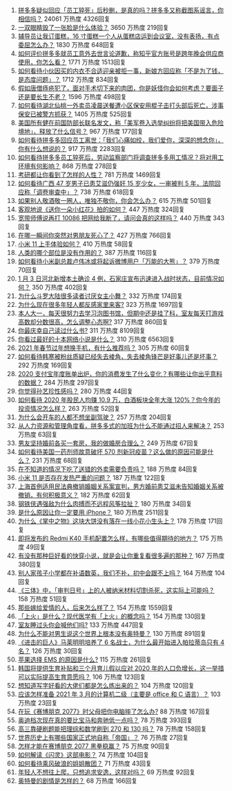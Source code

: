 1. [拼多多疑似回应「员工猝死」后秒删，是真的吗？拼多多又称截图系谣言，你相信吗？](https://www.zhihu.com/question/437783708) 24061 万热度 4326回复
1. [一双眼睛毁了一张脸是什么体验？](https://www.zhihu.com/question/317028980) 3650 万热度 219回复
1. [辅导员让我订蛋糕，16 寸蛋糕一个人从蛋糕店运到会议室，没有表扬，有点委屈怎么办？](https://www.zhihu.com/question/437240991) 1830 万热度 648回复
1. [如何评价拼多多就员工意外去世言论道歉，称知乎官方账号是跨年晚会供应商使用，你怎么看？](https://www.zhihu.com/question/437854182) 1771 万热度 1513回复
1. [如何看待小伙因买的内衣不合适迎亲被拒一事，新娘方回应称「不是为了钱，是态度问题」？](https://www.zhihu.com/question/437643484) 1712 万热度 834回复
1. [假如唐僧痔疮犯了，面对手术切下来的肉团，你是妖怪你会如何考虑？要面子还是要长生不老？](https://www.zhihu.com/question/436106641) 1596 万热度 498回复
1. [如何看待湖北仙桃一外卖员凌晨送餐遭小区保安用棍子击打头部后死亡，涉事保安已被警方抓获？](https://www.zhihu.com/question/437812677) 1405 万热度 525回复
1. [美国所有健在前国防部长联名发文，称「美军卷入选举纠纷将把美国带入危险境地」，释放了什么信号？](https://www.zhihu.com/question/437783136) 967 万热度 177回复
1. [如何看待拼多多回应员工离世：「我们心痛如绞，我们爱你，深深的想念你」，你有什么想说的？](https://www.zhihu.com/question/437831083) 917 万热度 2283回复
1. [如何看待拼多多员工猝死后，劳动监察部门将调查拼多多用工情况？将对用工环境有何影响？](https://www.zhihu.com/question/437841003) 868 万热度 278回复
1. [考研都让你看到了怎样的人性？](https://www.zhihu.com/question/348014746) 781 万热度 1469回复
1. [如何看待广西 47 岁男子已患艾滋仍强奸 15  岁少女，一审被判 5 年，法院回应称「调卷审查中」？](https://www.zhihu.com/question/437784030) 738 万热度 618回复
1. [如果别人敬酒敬一圈人，唯独不敬你，你会怎么办？](https://www.zhihu.com/question/437445215) 615 万热度 501回复
1. [客观地说《送你一朵小红花》拍的如何？](https://www.zhihu.com/question/437345368) 447 万热度 324回复
1. [宽带师傅说再打 10086 把网给我断了，请问会真的这样吗？](https://www.zhihu.com/question/429292915) 440 万热度 343回复
1. [在哪一瞬间你突然对男朋友死心了？](https://www.zhihu.com/question/313213582) 427 万热度 766回复
1. [小米 11 上手体验如何？](https://www.zhihu.com/question/436978219) 410 万热度 58回复
1. [人类的哪个部位是没有作用的？](https://www.zhihu.com/question/437084126) 387 万热度 116回复
1. [如何看待小米副总裁卢伟冰或将起诉微博用户「万能的大熊」？](https://www.zhihu.com/question/437819708) 379 万热度 70回复
1. [1 月 3 日河北新增本土确诊 4 例，石家庄宣布迅速进入战时状态​，目前情况如何？](https://www.zhihu.com/question/437770173) 350 万热度 402回复
1. [为什么斗罗大陆很多读者讨厌女主小舞？](https://www.zhihu.com/question/368555667) 332 万热度 174回复
1. [为什么现在很多年轻人都反感家里来客?](https://www.zhihu.com/question/337487629) 323 万热度 1697回复
1. [本人大一，每天很努力去学习泡图书馆，但期中还是挂了科，室友每天打游戏高数却分数很高，怎么调整心态啊?](https://www.zhihu.com/question/355894234) 317 万热度 860回复
1. [你最庆幸自己读过什么书?](https://www.zhihu.com/question/62306995) 311 万热度 8109回复
1. [你看过最好的十本网络小说是什么？](https://www.zhihu.com/question/35584877) 310 万热度 6563回复
1. [2021 年春节过年想换手机，有什么推荐吗？](https://www.zhihu.com/question/432813149) 305 万热度 60回复
1. [如何看待韩寒被粉丝质疑已经失去棱角，失去棱角锋芒是好事儿还是坏事？](https://www.zhihu.com/question/437591096) 292 万热度 169回复
1. [2020 支付宝年度账单出炉，你的消费发生了什么变化？有哪些让你出乎意料的数据？](https://www.zhihu.com/question/437784004) 284 万热度 297回复
1. [你觉得孙艺珍性感吗？](https://www.zhihu.com/question/422206232) 280 万热度 44回复
1. [如何看待 2020 年股民人均赚 10.9 万，白酒板块全年大涨 120%？你今年的投资情况怎么样？](https://www.zhihu.com/question/437320460) 263 万热度 52回复
1. [为什么会开车的人都不想坐副驾驶？](https://www.zhihu.com/question/436996182) 257 万热度 204回复
1. [从人力资源和管理角度看，拼多多式的加班为什么不能通过招人来解决？](https://www.zhihu.com/question/437797473) 253 万热度 63回复
1. [男友坚持婚前各买一套房，我的做婚房合理么？](https://www.zhihu.com/question/434178788) 249 万热度 67回复
1. [如何看待美国一药剂师故意破坏 570 剂新冠疫苗？这么做的原因可能是什么？](https://www.zhihu.com/question/437494631) 231 万热度 68回复
1. [在不知道的情况下吃了送错的外卖需要负责吗？](https://www.zhihu.com/question/437393315) 188 万热度 84回复
1. [小米 11 是否存在发热严重的问题？](https://www.zhihu.com/question/437521320) 187 万热度 122回复
1. [上海首例适用民法典撤销婚姻关系案宣判，男方婚前患艾滋未告知婚姻关系被撤销，有何积极意义？](https://www.zhihu.com/question/437834045) 182 万热度 62回复
1. [钢铁侠遇强敌为什么肉搏而不远程风筝拉扯？](https://www.zhihu.com/question/436014036) 180 万热度 34回复
1. [是什么原因让你一定要用 iPhone？](https://www.zhihu.com/question/404878335) 180 万热度 2511回复
1. [为什么《掌中之物》这块大饼没有落在一线小花小生头上？](https://www.zhihu.com/question/378167283) 178 万热度 171回复
1. [即将发布的 Redmi K40 手机配置怎么样，有哪些值得期待的地方？](https://www.zhihu.com/question/402813323) 175 万热度 49回复
1. [有没有那种巨好看的快穿小说，就是会让你重复看很多遍的那种？](https://www.zhihu.com/question/384160568) 167 万热度 380回复
1. [别人家孩子小学都在补语数英，我们不补，初中会跟不上吗？](https://www.zhihu.com/question/437581262) 164 万热度 104回复
1. [《三体》中，「审判日号」上的人被纳米材料切割杀死，这实际上可能吗？](https://www.zhihu.com/question/422760699) 158 万热度 51回复
1. [那些嫁给爱情的人，后来怎么样了？](https://www.zhihu.com/question/64402330) 154 万热度 1559回复
1. [「上火」是什么？现代医学有「上火」的概念吗？](https://www.zhihu.com/question/19613850) 154 万热度 130回复
1. [室友睡过头你会喊他们吗?](https://www.zhihu.com/question/358502119) 133 万热度 447回复
1. [为什么不能对男生说这个世界上根本没有奥特曼？](https://www.zhihu.com/question/432592679) 130 万热度 891回复
1. [《进击的巨人》马莱明明培养了 6 名战士，为什么最开始进入帕拉蒂岛只有 4 名？](https://www.zhihu.com/question/435853307) 126 万热度 30回复
1. [苹果选择 EMS 的原因是什么?](https://www.zhihu.com/question/21685634) 115 万热度 261回复
1. [韩国将提供生育补贴和三个月育儿假以应对 2020 年的人口负增长，这一举措可以实际提高生育意愿吗？](https://www.zhihu.com/question/437703919) 106 万热度 123回复
1. [想知道写字好看的大佬们都是怎么练出来的？](https://www.zhihu.com/question/311823910) 104 万热度 120回复
1. [应该怎样准备 2021 年 3 月的计算机二级（主要是 office 和 C 语言）？](https://www.zhihu.com/question/429861385) 103 万热度 23回复
1. [在玩《赛博朋克 2077》时父母把你电脑摔了怎么办?](https://www.zhihu.com/question/436757248) 88 万热度 167回复
1. [奥迪档次现在真的要比宝马和奔驰低一点吗？](https://www.zhihu.com/question/363744912) 78 万热度 393回复
1. [高三靠硬刷题能把理综和数学刷到 270 和 130 吗？](https://www.zhihu.com/question/36834794) 78 万热度 158回复
1. [世界历史上有哪些国家正式地自称「帝国」？](https://www.zhihu.com/question/434379261) 76 万热度 27回复
1. [怎样才能在赛博朋克 2077 黑拳稳赢？](https://www.zhihu.com/question/434879787) 75 万热度 90回复
1. [如何解读《闪灵》这部电影？](https://www.zhihu.com/question/23554589) 74 万热度 104回复
1. [如何看待乘风破浪的姐姐散团？](https://www.zhihu.com/question/437397304) 71 万热度 43回复
1. [年轻人不想往上爬，只想追求安逸，这样对吗？](https://www.zhihu.com/question/436611501) 69 万热度 92回复
1. [奥特曼的剧情是怎样的？](https://www.zhihu.com/question/30835381) 68 万热度 166回复